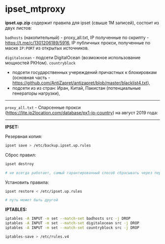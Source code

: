 # ipset_mtproxy

**ipset.up.zip** содержит правила для ipset (свыше 1М записей), состоит из двух листов:

<code>badhosts</code> (накопительный) - proxy_all.txt, IP полученные по скрипту - https://t.me/c/1301206189/5916, IP публичных прокси, полученные по маске <code>IP:PORT</code> из открытых источников.<br>

<code>digitalocean</code> - подсети DigitalOcean (возможное использование мощностей РКНом).
<code>countryblock</code> 
- подсети государственных учереждений причастных к блокировкам (основная часть - https://github.com/AntiZapret/antizapret/blob/master/blacklist4.txt), <br/>
- подсети из из стран: Иран, Китай, Пакистан (потенциальные генераторы нагрузки), 
<hr>

<code>proxy_all.txt</code> - Спарсенные прокси (https://lite.ip2location.com/database/px1-ip-country) на август 2019 года:
<hr>

**IPSET:**

Резервная копия:
```bash
ipset save > /etc/backup.ipset.up.rules
```

Сброс правил:
```bash
ipset destroy

# не всегда работает, самый гарантированный способ сбрасывать через перезагрузку
```

Установить правила:
```bash
ipset restore < /etc/ipset.up.rules

# путь может быть другой
```

**IPTABLES:**
```bash
iptables -A INPUT -m set --match-set badhosts src -j DROP
iptables -A INPUT -m set --match-set digitalocean src -j DROP
iptables -A INPUT -m set --match-set countryblock src -j DROP

iptables-save > /etc/rules.v4
```
